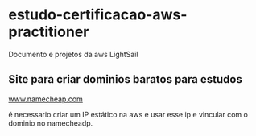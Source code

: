 # estudo-certificacao-aws-practitioner
Documento e projetos da aws
LightSail

## Site para criar dominios baratos para estudos
www.namecheap.com

é necessario criar um IP estático na aws e usar esse ip e vincular com o dominio no namecheadp.

